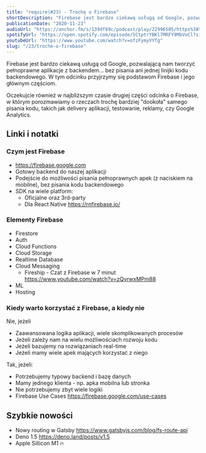 ```yaml
---
title: "require(#23) - Trochę o Firebase"
shortDescription: "Firebase jest bardzo ciekawą usługą od Google, pozwalającą nam tworzyć pełnoprawne aplikacje z backendem... bez pisania ani jednej linijki kodu backendowego. W tym odcinku przyjrzymy się podstawom Firebase i jego głównym częściom."
publicationDate: "2020-11-23"
audioUrl: "https://anchor.fm/s/139df89c/podcast/play/22996505/https%3A%2F%2Fd3ctxlq1ktw2nl.cloudfront.net%2Fstaging%2F2020-10-23%2F76b1e598-5367-f7ae-8a43-2ae8e4e9e293.mp3"
spotifyUrl: "https://open.spotify.com/episode/5CtptrYBKl7MRFY9MbVoCl?si=eqKebHN1RSK_cbVxkpAh4w"
youtubeUrl: "https://www.youtube.com/watch?v=ofzFymyVYTg"
slug: "/23/troche-o-firebase"
---
```


Firebase jest bardzo ciekawą usługą od Google, pozwalającą nam tworzyć pełnoprawne aplikacje z backendem... bez pisania ani jednej linijki kodu backendowego. W tym odcinku przyjrzymy się podstawom Firebase i jego głównym częściom.

Oczekujcie również w najbliższym czasie drugiej części odcinka o Firebase, w którym porozmawiamy o rzeczach trochę bardziej "dookoła" samego pisania kodu, takich jak delivery aplikacji, testowanie, reklamy, czy Google Analytics.

## Linki i notatki

### Czym jest Firebase

- https://firebase.google.com
- Gotowy backend do naszej aplikacji
- Podejście do możliwości pisania pełnoprawnych apek (z naciskiem na mobilne), bez pisania kodu backendowego
- SDK na wiele platform:
  - Oficjalne oraz 3rd-party
  - Dla React Native https://rnfirebase.io/

### Elementy Firebase

- Firestore
- Auth
- Cloud Functions
- Cloud Storage
- Realtime Database
- Cloud Messaging
  - Fireship - Czat z Firebase w 7 minut https://www.youtube.com/watch?v=zQyrwxMPm88
- ML
- Hosting

### Kiedy warto korzystać z Firebase, a kiedy nie

Nie, jeżeli

- Zaawansowana logika aplikacji, wiele skomplikowanych procesów
- Jeżeli zależy nam na wielu możliwościach rozwoju kodu
- Jeżeli bazujemy na rozwiązaniach real-time
- Jeżeli mamy wiele apek mających korzystać z niego

Tak, jeżeli:

- Potrzebujemy typowy backend i bazę danych
- Mamy jednego klienta - np. apka mobilna lub stronka
- Nie potrzebujemy zbyt wiele logiki
- Firebase Use Cases https://firebase.google.com/use-cases

## Szybkie nowości

- Nowy routing w Gatsby https://www.gatsbyjs.com/blog/fs-route-api
- Deno 1.5 https://deno.land/posts/v1.5
- Apple Sillicon M1 🔥
